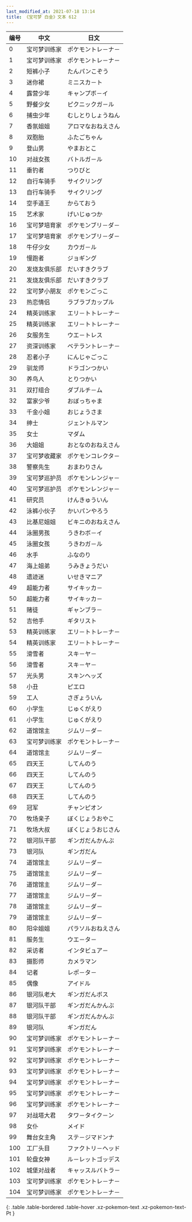 ```yaml
---
last_modified_at: 2021-07-18 13:14
title: 《宝可梦 白金》文本 612
---
```

| 编号 | 中文 | 日文 |
| ---- | ---- | ---- |
| 0 | 宝可梦训练家 | ポケモントレ－ナ－ |
| 1 | 宝可梦训练家 | ポケモントレ－ナ－ |
| 2 | 短裤小子 | たんパンこぞう |
| 3 | 迷你裙 | ミニスカ－ト |
| 4 | 露营少年 | キャンプボ－イ |
| 5 | 野餐少女 | ピクニックガ－ル |
| 6 | 捕虫少年 | むしとりしょうねん |
| 7 | 香氛姐姐 | アロマなおねえさん |
| 8 | 双胞胎 | ふたごちゃん |
| 9 | 登山男 | やまおとこ |
| 10 | 对战女孩 | バトルガ－ル |
| 11 | 垂钓者 | つりびと |
| 12 | 自行车骑手 | サイクリング |
| 13 | 自行车骑手 | サイクリング |
| 14 | 空手道王 | からておう |
| 15 | 艺术家 | げいじゅつか |
| 16 | 宝可梦培育家 | ポケモンブリ－ダ－ |
| 17 | 宝可梦培育家 | ポケモンブリ－ダ－ |
| 18 | 牛仔少女 | カウガ－ル |
| 19 | 慢跑者 | ジョギング |
| 20 | 发烧友俱乐部 | だいすきクラブ |
| 21 | 发烧友俱乐部 | だいすきクラブ |
| 22 | 宝可梦小朋友 | ポケモンごっこ |
| 23 | 热恋情侣 | ラブラブカップル |
| 24 | 精英训练家 | エリ－トトレ－ナ－ |
| 25 | 精英训练家 | エリ－トトレ－ナ－ |
| 26 | 女服务生 | ウエ－トレス |
| 27 | 资深训练家 | ベテラントレ－ナ－ |
| 28 | 忍者小子 | にんじゃごっこ |
| 29 | 驯龙师 | ドラゴンつかい |
| 30 | 养鸟人 | とりつかい |
| 31 | 双打组合 | ダブルチ－ム |
| 32 | 富家少爷 | おぼっちゃま |
| 33 | 千金小姐 | おじょうさま |
| 34 | 绅士 | ジェントルマン |
| 35 | 女士 | マダム |
| 36 | 大姐姐 | おとなのおねえさん |
| 37 | 宝可梦收藏家 | ポケモンコレクタ－ |
| 38 | 警察先生 | おまわりさん |
| 39 | 宝可梦巡护员 | ポケモンレンジャ－ |
| 40 | 宝可梦巡护员 | ポケモンレンジャ－ |
| 41 | 研究员 | けんきゅういん |
| 42 | 泳裤小伙子 | かいパンやろう |
| 43 | 比基尼姐姐 | ビキニのおねえさん |
| 44 | 泳圈男孩 | うきわボ－イ |
| 45 | 泳圈女孩 | うきわガ－ル |
| 46 | 水手 | ふなのり |
| 47 | 海上姐弟 | うみきょうだい |
| 48 | 遗迹迷 | いせきマニア |
| 49 | 超能力者 | サイキッカ－ |
| 50 | 超能力者 | サイキッカ－ |
| 51 | 赌徒 | ギャンブラ－ |
| 52 | 吉他手 | ギタリスト |
| 53 | 精英训练家 | エリ－トトレ－ナ－ |
| 54 | 精英训练家 | エリ－トトレ－ナ－ |
| 55 | 滑雪者 | スキ－ヤ－ |
| 56 | 滑雪者 | スキ－ヤ－ |
| 57 | 光头男 | スキンヘッズ |
| 58 | 小丑 | ピエロ |
| 59 | 工人 | さぎょういん |
| 60 | 小学生 | じゅくがえり |
| 61 | 小学生 | じゅくがえり |
| 62 | 道馆馆主 | ジムリ－ダ－ |
| 63 | 宝可梦训练家 | ポケモントレ－ナ－ |
| 64 | 道馆馆主 | ジムリ－ダ－ |
| 65 | 四天王 | してんのう |
| 66 | 四天王 | してんのう |
| 67 | 四天王 | してんのう |
| 68 | 四天王 | してんのう |
| 69 | 冠军 | チャンピオン |
| 70 | 牧场亲子 | ぼくじょうおやこ |
| 71 | 牧场大叔 | ぼくじょうおじさん |
| 72 | 银河队干部 | ギンガだんかんぶ |
| 73 | 银河队 | ギンガだん |
| 74 | 道馆馆主 | ジムリ－ダ－ |
| 75 | 道馆馆主 | ジムリ－ダ－ |
| 76 | 道馆馆主 | ジムリ－ダ－ |
| 77 | 道馆馆主 | ジムリ－ダ－ |
| 78 | 道馆馆主 | ジムリ－ダ－ |
| 79 | 道馆馆主 | ジムリ－ダ－ |
| 80 | 阳伞姐姐 | パラソルおねえさん |
| 81 | 服务生 | ウエ－タ－ |
| 82 | 采访者 | インタビュア－ |
| 83 | 摄影师 | カメラマン |
| 84 | 记者 | レポ－タ－ |
| 85 | 偶像 | アイドル |
| 86 | 银河队老大 | ギンガだんボス |
| 87 | 银河队干部 | ギンガだんかんぶ |
| 88 | 银河队干部 | ギンガだんかんぶ |
| 89 | 银河队 | ギンガだん |
| 90 | 宝可梦训练家 | ポケモントレ－ナ－ |
| 91 | 宝可梦训练家 | ポケモントレ－ナ－ |
| 92 | 宝可梦训练家 | ポケモントレ－ナ－ |
| 93 | 宝可梦训练家 | ポケモントレ－ナ－ |
| 94 | 宝可梦训练家 | ポケモントレ－ナ－ |
| 95 | 宝可梦训练家 | ポケモントレ－ナ－ |
| 96 | 宝可梦训练家 | ポケモントレ－ナ－ |
| 97 | 对战塔大君 | タワ－タイク－ン |
| 98 | 女仆 | メイド |
| 99 | 舞台女主角 | ステ－ジマドンナ |
| 100 | 工厂头目 | ファクトリ－ヘッド |
| 101 | 轮盘女神 | ル－レットゴッデス |
| 102 | 城堡对战者 | キャッスルバトラ－ |
| 103 | 宝可梦训练家 | ポケモントレ－ナ－ |
| 104 | 宝可梦训练家 | ポケモントレ－ナ－ |
{: .table .table-bordered .table-hover .xz-pokemon-text .xz-pokemon-text-Pt }